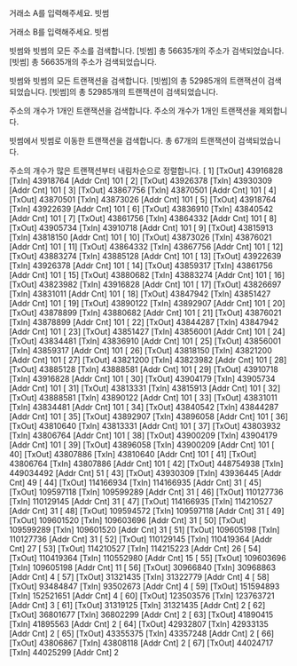 거래소 A를 입력해주세요.
빗썸

거래소 B를 입력해주세요.
빗썸

빗썸와 빗썸의 모든 주소를 검색합니다.
[빗썸] 총 56635개의 주소가 검색되었습니다.
[빗썸] 총 56635개의 주소가 검색되었습니다.

빗썸와 빗썸의 모든 트랜잭션을 검색합니다.
[빗썸]의 총 52985개의 트랜잭션이 검색되었습니다.
[빗썸]의 총 52985개의 트랜잭션이 검색되었습니다.

주소의 개수가 1개인 트랜잭션을 검색합니다.
주소의 개수가 1개인 트랜잭션을 제외합니다.

빗썸에서 빗썸로 이동한 트랜잭션을 검색합니다.
총 67개의 트랜잭션이 검색되었습니다.

주소의 개수가 많은 트랜잭션부터 내림차순으로 정렬합니다.
[  1] [TxOut]   43916828   [TxIn]   43918764   [Addr Cnt] 101
[  2] [TxOut]   43926378   [TxIn]   43930309   [Addr Cnt] 101
[  3] [TxOut]   43867756   [TxIn]   43870501   [Addr Cnt] 101
[  4] [TxOut]   43870501   [TxIn]   43873026   [Addr Cnt] 101
[  5] [TxOut]   43918764   [TxIn]   43922639   [Addr Cnt] 101
[  6] [TxOut]   43836910   [TxIn]   43840542   [Addr Cnt] 101
[  7] [TxOut]   43861756   [TxIn]   43864332   [Addr Cnt] 101
[  8] [TxOut]   43905734   [TxIn]   43910718   [Addr Cnt] 101
[  9] [TxOut]   43815913   [TxIn]   43818150   [Addr Cnt] 101
[ 10] [TxOut]   43873026   [TxIn]   43876021   [Addr Cnt] 101
[ 11] [TxOut]   43864332   [TxIn]   43867756   [Addr Cnt] 101
[ 12] [TxOut]   43883274   [TxIn]   43885128   [Addr Cnt] 101
[ 13] [TxOut]   43922639   [TxIn]   43926378   [Addr Cnt] 101
[ 14] [TxOut]   43859317   [TxIn]   43861756   [Addr Cnt] 101
[ 15] [TxOut]   43880682   [TxIn]   43883274   [Addr Cnt] 101
[ 16] [TxOut]   43823982   [TxIn]   43916828   [Addr Cnt] 101
[ 17] [TxOut]   43826697   [TxIn]   43831011   [Addr Cnt] 101
[ 18] [TxOut]   43847942   [TxIn]   43851427   [Addr Cnt] 101
[ 19] [TxOut]   43890122   [TxIn]   43892907   [Addr Cnt] 101
[ 20] [TxOut]   43878899   [TxIn]   43880682   [Addr Cnt] 101
[ 21] [TxOut]   43876021   [TxIn]   43878899   [Addr Cnt] 101
[ 22] [TxOut]   43844287   [TxIn]   43847942   [Addr Cnt] 101
[ 23] [TxOut]   43851427   [TxIn]   43856001   [Addr Cnt] 101
[ 24] [TxOut]   43834481   [TxIn]   43836910   [Addr Cnt] 101
[ 25] [TxOut]   43856001   [TxIn]   43859317   [Addr Cnt] 101
[ 26] [TxOut]   43818150   [TxIn]   43821200   [Addr Cnt] 101
[ 27] [TxOut]   43821200   [TxIn]   43823982   [Addr Cnt] 101
[ 28] [TxOut]   43885128   [TxIn]   43888581   [Addr Cnt] 101
[ 29] [TxOut]   43910718   [TxIn]   43916828   [Addr Cnt] 101
[ 30] [TxOut]   43904179   [TxIn]   43905734   [Addr Cnt] 101
[ 31] [TxOut]   43813331   [TxIn]   43815913   [Addr Cnt] 101
[ 32] [TxOut]   43888581   [TxIn]   43890122   [Addr Cnt] 101
[ 33] [TxOut]   43831011   [TxIn]   43834481   [Addr Cnt] 101
[ 34] [TxOut]   43840542   [TxIn]   43844287   [Addr Cnt] 101
[ 35] [TxOut]   43892907   [TxIn]   43896058   [Addr Cnt] 101
[ 36] [TxOut]   43810640   [TxIn]   43813331   [Addr Cnt] 101
[ 37] [TxOut]   43803932   [TxIn]   43806764   [Addr Cnt] 101
[ 38] [TxOut]   43900209   [TxIn]   43904179   [Addr Cnt] 101
[ 39] [TxOut]   43896058   [TxIn]   43900209   [Addr Cnt] 101
[ 40] [TxOut]   43807886   [TxIn]   43810640   [Addr Cnt] 101
[ 41] [TxOut]   43806764   [TxIn]   43807886   [Addr Cnt] 101
[ 42] [TxOut]  448754938   [TxIn]  449034492   [Addr Cnt]  51
[ 43] [TxOut]   43930309   [TxIn]   43936445   [Addr Cnt]  49
[ 44] [TxOut]  114166934   [TxIn]  114166935   [Addr Cnt]  31
[ 45] [TxOut]  109597118   [TxIn]  109599289   [Addr Cnt]  31
[ 46] [TxOut]  110127736   [TxIn]  110129145   [Addr Cnt]  31
[ 47] [TxOut]  114166935   [TxIn]  114210527   [Addr Cnt]  31
[ 48] [TxOut]  109594572   [TxIn]  109597118   [Addr Cnt]  31
[ 49] [TxOut]  109601520   [TxIn]  109603696   [Addr Cnt]  31
[ 50] [TxOut]  109599289   [TxIn]  109601520   [Addr Cnt]  31
[ 51] [TxOut]  109605198   [TxIn]  110127736   [Addr Cnt]  31
[ 52] [TxOut]  110129145   [TxIn]  110419364   [Addr Cnt]  27
[ 53] [TxOut]  114210527   [TxIn]  114215223   [Addr Cnt]  26
[ 54] [TxOut]  110419364   [TxIn]  110552980   [Addr Cnt]  15
[ 55] [TxOut]  109603696   [TxIn]  109605198   [Addr Cnt]  11
[ 56] [TxOut]   30966840   [TxIn]   30968863   [Addr Cnt]   4
[ 57] [TxOut]   31321435   [TxIn]   31322779   [Addr Cnt]   4
[ 58] [TxOut]   93484847   [TxIn]   93502673   [Addr Cnt]   4
[ 59] [TxOut]  151594893   [TxIn]  152521651   [Addr Cnt]   4
[ 60] [TxOut]  123503576   [TxIn]  123763721   [Addr Cnt]   3
[ 61] [TxOut]   31319125   [TxIn]   31321435   [Addr Cnt]   2
[ 62] [TxOut]   36801677   [TxIn]   36802299   [Addr Cnt]   2
[ 63] [TxOut]   41890415   [TxIn]   41895563   [Addr Cnt]   2
[ 64] [TxOut]   42932807   [TxIn]   42933135   [Addr Cnt]   2
[ 65] [TxOut]   43355375   [TxIn]   43357248   [Addr Cnt]   2
[ 66] [TxOut]   43806867   [TxIn]   43808118   [Addr Cnt]   2
[ 67] [TxOut]   44024717   [TxIn]   44025299   [Addr Cnt]   2
